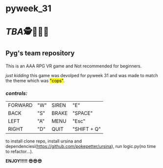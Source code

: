 # pyweek_31
<!DOCTYPE html PUBLIC "-//W3C//DTD XHTML 1.0 Transitional//EN" "http://www.w3.org/TR/xhtml1/DTD/xhtml1-transitional.dtd">
<html xmlns="http://www.w3.org/1999/xhtml">
</head>
<body>
<h1><strong><em class="detail">T</em><em class="name">B</em><em class = "something">A</em>🕵👮🕵️‍♀️</h1></strong>

<h2><p>Pyg's team repository</h2>

This is an AAA RPG VR game and Not recommended for beginners.

<em class = "something ">just kidding </em>this game was devolped for pyweek 31 and was made to match the theme which was <mark> "cops"</mark>.</br>

<h3> <em class = "detail">controls: </h3></em>
<table style="width:100%">
    
  <tr>
  <em>
    <td>FORWARD</td>
    <td>"W"</td>
    <td>SIREN</td>
    <td>"E"</td>
    </em>  
  </tr>
  <tr>
    <td>BACK</td>
    <td>"S"</td>
    <td>BRAKE</td>
    <td>"SPACE"</td>
  </tr>
  <tr>
    <td>LEFT</td>
    <td>"A"</td>
    <td>MENU</td>
    <td>"Esc"</td>
  </tr>
  <tr>
    <td>RIGHT</td>
    <td>"D"</td>
    <td>QUIT</td>
    <td>"SHIFT + Q"</td>
  </tr>
</table>

<p>
<p>
<p>
</p>

to install clone repo, install ursina and dependenciesi(https://github.com/pokepetter/ursina), run logic.py(no time to refactor...).

<strong>ENJOY!!!!! 😎😎😎</strong></p>
</body>
</html>
